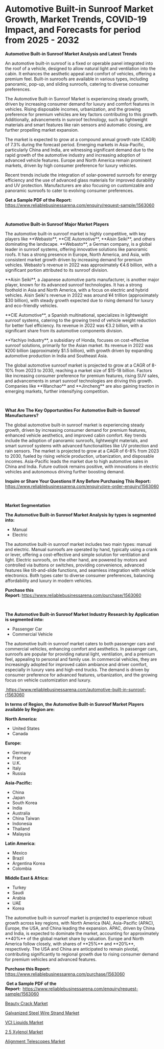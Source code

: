 <p><h1>Automotive Built-in Sunroof Market Growth, Market Trends, COVID-19 Impact, and Forecasts for period from 2025 - 2032</h1></p><p><strong>Automotive Built-in Sunroof Market Analysis and Latest Trends</strong></p>
<p><p>An automotive built-in sunroof is a fixed or operable panel integrated into the roof of a vehicle, designed to allow natural light and ventilation into the cabin. It enhances the aesthetic appeal and comfort of vehicles, offering a premium feel. Built-in sunroofs are available in various types, including panoramic, pop-up, and sliding sunroofs, catering to diverse consumer preferences.</p><p>The Automotive Built-in Sunroof Market is experiencing steady growth, driven by increasing consumer demand for luxury and comfort features in vehicles. Rising disposable incomes, urbanization, and the growing preference for premium vehicles are key factors contributing to this growth. Additionally, advancements in sunroof technology, such as lightweight materials and smart features like rain sensors and automatic closing, are further propelling market expansion.</p><p>The market is expected to grow at a compound annual growth rate (CAGR) of 7.3% during the forecast period. Emerging markets in Asia-Pacific, particularly China and India, are witnessing significant demand due to the rapid growth of the automotive industry and increasing adoption of advanced vehicle features. Europe and North America remain prominent markets, driven by high consumer preference for luxury vehicles.</p><p>Recent trends include the integration of solar-powered sunroofs for energy efficiency and the use of advanced glass materials for improved durability and UV protection. Manufacturers are also focusing on customizable and panoramic sunroofs to cater to evolving consumer preferences.</p></p>
<p><strong>Get a Sample PDF of the Report:&nbsp;</strong> <a href="https://www.reliablebusinessarena.com/enquiry/request-sample/1563060?utm_campaign=1990&utm_medium=2&utm_source=Github&utm_content=ia&utm_term=23012025&utm_id=automotive-built-in-sunroof">https://www.reliablebusinessarena.com/enquiry/request-sample/1563060</a></p>
<p>&nbsp;</p>
<p><strong>Automotive Built-in Sunroof Major Market Players</strong></p>
<p><p>The automotive built-in sunroof market is highly competitive, with key players like **Webasto**, **CIE Automotive**, **Aisin Seiki**, and others dominating the landscape. **Webasto**, a German company, is a global leader in sunroof systems, offering innovative solutions like panoramic roofs. It has a strong presence in Europe, North America, and Asia, with consistent market growth driven by increasing demand for premium vehicles. Webasto's revenue in 2022 was approximately €4.6 billion, with a significant portion attributed to its sunroof division.</p><p>**Aisin Seiki**, a Japanese automotive parts manufacturer, is another major player, known for its advanced sunroof technologies. It has a strong foothold in Asia and North America, with a focus on electric and hybrid vehicles. Aisin Seiki's revenue in 2022 was around ¥4 trillion (approximately $30 billion), with steady growth expected due to rising demand for luxury and eco-friendly vehicles.</p><p>**CIE Automotive**, a Spanish multinational, specializes in lightweight sunroof systems, catering to the growing trend of vehicle weight reduction for better fuel efficiency. Its revenue in 2022 was €3.2 billion, with a significant share from its automotive components division.</p><p>**Yachiyo Industry**, a subsidiary of Honda, focuses on cost-effective sunroof solutions, primarily for the Asian market. Its revenue in 2022 was ¥200 billion (approximately $1.5 billion), with growth driven by expanding automotive production in India and Southeast Asia.</p><p>The global automotive sunroof market is projected to grow at a CAGR of 8-10% from 2023 to 2030, reaching a market size of $15-18 billion. Factors like increasing consumer preference for premium features, rising SUV sales, and advancements in smart sunroof technologies are driving this growth. Companies like **Wanchao** and **Jincheng** are also gaining traction in emerging markets, further intensifying competition.</p></p>
<p>&nbsp;</p>
<p><strong>What Are The Key Opportunities For Automotive Built-in Sunroof Manufacturers?</strong></p>
<p><p>The global automotive built-in sunroof market is experiencing steady growth, driven by increasing consumer demand for premium features, enhanced vehicle aesthetics, and improved cabin comfort. Key trends include the adoption of panoramic sunroofs, lightweight materials, and smart sunroof systems with advanced functionalities like UV protection and rain sensors. The market is projected to grow at a CAGR of 6-8% from 2023 to 2030, fueled by rising vehicle production, urbanization, and disposable incomes. Asia-Pacific leads the market due to high automotive sales in China and India. Future outlook remains positive, with innovations in electric vehicles and autonomous driving further boosting demand.</p></p>
<p><strong>Inquire or Share Your Questions If Any Before Purchasing This Report:</strong> <a href="https://www.reliablebusinessarena.com/enquiry/pre-order-enquiry/1563060?utm_campaign=1990&utm_medium=2&utm_source=Github&utm_content=ia&utm_term=23012025&utm_id=automotive-built-in-sunroof">https://www.reliablebusinessarena.com/enquiry/pre-order-enquiry/1563060</a></p>
<p>&nbsp;</p>
<p><strong>Market Segmentation</strong></p>
<p><strong>The Automotive Built-in Sunroof Market Analysis by types is segmented into:</strong></p>
<p><ul><li>Manual</li><li>Electric</li></ul></p>
<p><p>The automotive built-in sunroof market includes two main types: manual and electric. Manual sunroofs are operated by hand, typically using a crank or lever, offering a cost-effective and simple solution for ventilation and light. Electric sunroofs, on the other hand, are powered by motors and controlled via buttons or switches, providing convenience, advanced features like tilt-and-slide functions, and seamless integration with vehicle electronics. Both types cater to diverse consumer preferences, balancing affordability and luxury in modern vehicles.</p></p>
<p><strong>Purchase this Report:&nbsp;</strong><a href="https://www.reliablebusinessarena.com/purchase/1563060?utm_campaign=1990&utm_medium=2&utm_source=Github&utm_content=ia&utm_term=23012025&utm_id=automotive-built-in-sunroof">https://www.reliablebusinessarena.com/purchase/1563060</a></p>
<p>&nbsp;</p>
<p><strong>The Automotive Built-in Sunroof Market Industry Research by Application is segmented into:</strong></p>
<p><ul><li>Passenger Car</li><li>Commercial Vehicle</li></ul></p>
<p><p>The automotive built-in sunroof market caters to both passenger cars and commercial vehicles, enhancing comfort and aesthetics. In passenger cars, sunroofs are popular for providing natural light, ventilation, and a premium feel, appealing to personal and family use. In commercial vehicles, they are increasingly adopted for improved cabin ambiance and driver comfort, especially in luxury vans and high-end trucks. The demand is driven by consumer preference for advanced features, urbanization, and the growing focus on vehicle customization and luxury.</p></p>
<p><a href="https://www.reliablebusinessarena.com/automotive-built-in-sunroof-r1563060?utm_campaign=1990&utm_medium=2&utm_source=Github&utm_content=ia&utm_term=23012025&utm_id=automotive-built-in-sunroof">&nbsp;https://www.reliablebusinessarena.com/automotive-built-in-sunroof-r1563060</a></p>
<p><strong>In terms of Region, the Automotive Built-in Sunroof Market Players available by Region are:</strong></p>
<p>
    <p> <strong> North America: </strong>
        <ul>
            <li>United States</li>
            <li>Canada</li>
        </ul>
        </p> 
    <p> <strong> Europe: </strong>
        <ul>
            <li>Germany</li>
            <li>France</li>
            <li>U.K.</li>
            <li>Italy</li>
            <li>Russia</li>
        </ul>
        </p> 
    <p> <strong> Asia-Pacific: </strong>
        <ul>
            <li>China</li>
            <li>Japan</li>
            <li>South Korea</li>
            <li>India</li>
            <li>Australia</li>
            <li>China Taiwan</li>
            <li>Indonesia</li>
            <li>Thailand</li>
            <li>Malaysia</li>
        </ul>
        </p> 
    <p> <strong> Latin America: </strong>
        <ul>
            <li>Mexico</li>
            <li>Brazil</li>
            <li>Argentina Korea</li>
            <li>Colombia</li>
        </ul>
        </p> 
    <p> <strong> Middle East & Africa: </strong>
        <ul>
            <li>Turkey</li>
            <li>Saudi</li>
            <li>Arabia</li>
            <li>UAE</li>
            <li>Korea</li>
        </ul>
    </p>
    </p>
<p><p>The automotive built-in sunroof market is projected to experience robust growth across key regions, with North America (NA), Asia-Pacific (APAC), Europe, the USA, and China leading the expansion. APAC, driven by China and India, is expected to dominate the market, accounting for approximately **40%** of the global market share by valuation. Europe and North America follow closely, with shares of **25%** and **20%**, respectively. The USA and China are anticipated to remain pivotal, contributing significantly to regional growth due to rising consumer demand for premium vehicles and advanced features.</p></p>
<p><strong>Purchase this Report: </strong><a href="https://www.reliablebusinessarena.com/purchase/1563060?utm_campaign=1990&utm_medium=2&utm_source=Github&utm_content=ia&utm_term=23012025&utm_id=automotive-built-in-sunroof">https://www.reliablebusinessarena.com/purchase/1563060</a></p>
<p>&nbsp;<strong>Get a Sample PDF of the Report:&nbsp;&nbsp;</strong><a href="https://www.reliablebusinessarena.com/enquiry/request-sample/1563060?utm_campaign=1990&utm_medium=2&utm_source=Github&utm_content=ia&utm_term=23012025&utm_id=automotive-built-in-sunroof">https://www.reliablebusinessarena.com/enquiry/request-sample/1563060</a></p>
<p><strong></strong></p>
<p><p><a href="https://www.linkedin.com/pulse/year-on-year-growth-beauty-crack-market-15-cagr-from-ykdqc?utm_campaign=1990&utm_medium=2&utm_source=Github&utm_content=ia&utm_term=23012025&utm_id=automotive-built-in-sunroof">Beauty Crack Market</a></p><p><a href="https://www.linkedin.com/pulse/galvanized-steel-wire-strand-market-research-report-industry-pllzc?utm_campaign=1990&utm_medium=2&utm_source=Github&utm_content=ia&utm_term=23012025&utm_id=automotive-built-in-sunroof">Galvanized Steel Wire Strand Market</a></p><p><a href="https://www.linkedin.com/pulse/anticipated-growth-vci-liquids-market-68-cagr-2025-2032-focus-kkule?utm_campaign=1990&utm_medium=2&utm_source=Github&utm_content=ia&utm_term=23012025&utm_id=automotive-built-in-sunroof">VCI Liquids Market</a></p><p><a href="https://www.linkedin.com/pulse/25-xylenol-market-segmentation-in-depth-analysis-flavor-uxdxc?utm_campaign=1990&utm_medium=2&utm_source=Github&utm_content=ia&utm_term=23012025&utm_id=automotive-built-in-sunroof">2,5 Xylenol Market</a></p><p><a href="https://www.linkedin.com/pulse/alignment-telescopes-market-size-industry-outlook-detailed-zuqmf?utm_campaign=1990&utm_medium=2&utm_source=Github&utm_content=ia&utm_term=23012025&utm_id=automotive-built-in-sunroof">Alignment Telescopes Market</a></p></p>